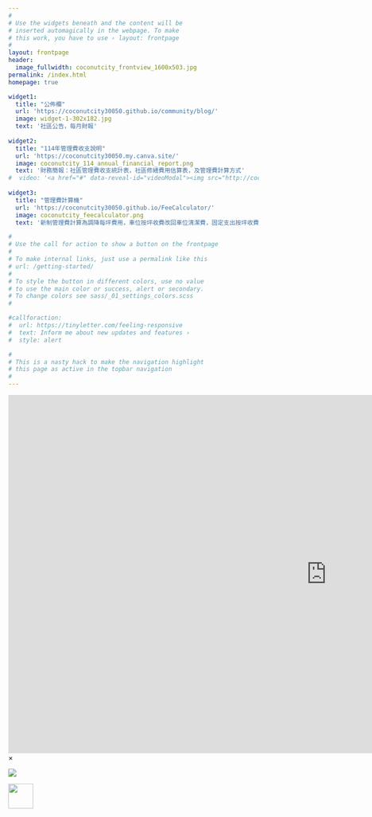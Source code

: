 ```yaml
---
#
# Use the widgets beneath and the content will be
# inserted automagically in the webpage. To make
# this work, you have to use › layout: frontpage
#
layout: frontpage
header:
  image_fullwidth: coconutcity_frontview_1600x503.jpg
permalink: /index.html
homepage: true

widget1:
  title: "公佈欄"
  url: 'https://coconutcity30050.github.io/community/blog/'
  image: widget-1-302x182.jpg
  text: '社區公告，每月財報'
  
widget2:
  title: "114年管理費收支說明"
  url: 'https://coconutcity30050.my.canva.site/'
  image: coconutcity_114_annual_financial_report.png
  text: '財務簡報：社區管理費收支統計表，社區修繕費用估算表，及管理費計算方式'
#  video: '<a href="#" data-reveal-id="videoModal"><img src="http://coconutcity30050.github.io/community/images/start-video-feeling-responsive-302x182.jpg" width="302" height="182" alt=""/></a>'
  
widget3:
  title: "管理費計算機"
  url: 'https://coconutcity30050.github.io/FeeCalculator/'
  image: coconutcity_feecalculator.png
  text: '新制管理費計算為調降每坪費用，車位按坪收費改回車位清潔費，固定支出按坪收費改為部份按戶分攤'

#
# Use the call for action to show a button on the frontpage
#
# To make internal links, just use a permalink like this
# url: /getting-started/
#
# To style the button in different colors, use no value
# to use the main color or success, alert or secondary.
# To change colors see sass/_01_settings_colors.scss
#

#callforaction:
#  url: https://tinyletter.com/feeling-responsive
#  text: Inform me about new updates and features ›
#  style: alert

#
# This is a nasty hack to make the navigation highlight
# this page as active in the topbar navigation
#
---
```


<div id="videoModal" class="reveal-modal large" data-reveal="">
  <div class="flex-video widescreen vimeo" style="display: block;">
    <iframe width="1280" height="720" src="https://www.youtube.com/embed/3b5zCFSmVvU" frameborder="0" allowfullscreen></iframe>
  </div>
  <a class="close-reveal-modal">&#215;</a>
</div>

<div>
  <p><img src="https://github.com/coconutcity30050/community/raw/gh-pages/images/coconutcity_address_map.jpg"></p>
  <p><img width="50" height="50" src="https://github.com/coconutcity30050/community/raw/gh-pages/images/circleQR.png"></p>
</div>
